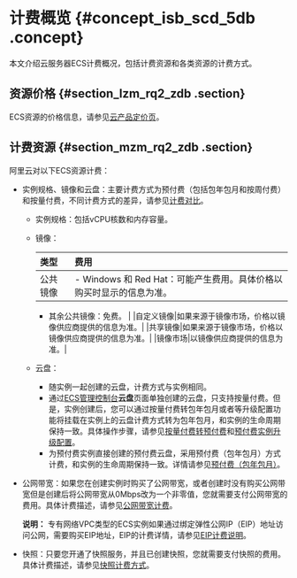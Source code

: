 # 计费概览 {#concept_isb_scd_5db .concept}

本文介绍云服务器ECS计费概况，包括计费资源和各类资源的计费方式。

## 资源价格 {#section_lzm_rq2_zdb .section}

ECS资源的价格信息，请参见[云产品定价页](https://www.aliyun.com/price/product)。

## 计费资源 {#section_mzm_rq2_zdb .section}

阿里云对以下ECS资源计费：

-   实例规格、镜像和云盘：主要计费方式为预付费（包括包年包月和按周付费）和按量付费，不同计费方式的差异，请参见[计费对比](cn.zh-CN/产品定价/计费对比.md#)。
    -   实例规格：包括vCPU核数和内存容量。
    -   镜像：

        |类型|费用|
        |:-|:-|
        |公共镜像|         -   Windows 和 Red Hat：可能产生费用。具体价格以购买时显示的信息为准。
        -   其余公共镜像：免费。
 |
        |自定义镜像|如果来源于镜像市场，价格以镜像供应商提供的信息为准。|
        |共享镜像|如果来源于镜像市场，价格以镜像供应商提供的信息为准。|
        |镜像市场|以镜像供应商提供的信息为准。|

    -   云盘：
        -   随实例一起创建的云盘，计费方式与实例相同。
        -   通过[ECS管理控制台](https://ecs.console.aliyun.com/?spm=a2c4g.11186623.2.9.FNEORG#/home)**云盘**页面单独创建的云盘，只支持按量付费。但是，实例创建后，您可以通过按量付费转包年包月或者等升级配置功能将挂载在实例上的云盘计费方式转为包年包月，和实例的生命周期保持一致。具体操作步骤，请参见[按量付费转预付费](cn.zh-CN/产品定价/按量付费转预付费.md#)和[预付费实例升级配置](../../../../cn.zh-CN/实例/升降配实例/升配预付费实例/预付费实例升级配置.md#)。
        -   为预付费实例直接创建的预付费云盘，采用预付费（包年包月）方式计费，和实例的生命周期保持一致。详情请参见[预付费（包年包月）](cn.zh-CN/产品定价/预付费（包年包月）.md#)。
-   公网带宽：如果您在创建实例时购买了公网带宽，或者创建时没有购买公网带宽但是创建后将公网带宽从0Mbps改为一个非零值，您就需要支付公网带宽的费用。具体计费描述，请参见[公网带宽计费](cn.zh-CN/产品定价/公网带宽计费.md#)。

    **说明：** 专有网络VPC类型的ECS实例如果通过绑定弹性公网IP（EIP）地址访问公网，需要购买EIP地址，EIP的计费详情，请参见[EIP计费说明](https://help.aliyun.com/document_detail/27767.html)。

-   快照：只要您开通了快照服务，并且已创建快照，您就需要支付快照的费用。具体计费描述，请参见[快照计费方式](cn.zh-CN/产品定价/快照计费方式.md#)。

